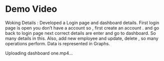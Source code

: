 #  Demo Video  

Woking Details :
              Developed a Login page and dashboard details. First login page is open you don’t have a account so , first
create an account . and go back to login page next correct details are enter and go to dashboard. So many details
in this. Also, add new employee and update, delete , so many operations perform. Data is represented in Graphs.

Uploading dashboard one.mp4…

